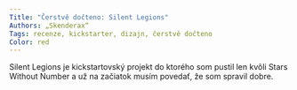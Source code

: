 ```yaml
---
Title: "Čerstvě dočteno: Silent Legions"
Authors: „Skenderax“
Tags: recenze, kickstarter, dizajn, čerstvě dočteno
Color: red
---
```

Silent Legions je kickstartovský projekt do
ktorého som pustil len kvôli Stars Without
Number a už na začiatok musím povedať,
že som spravil dobre.
